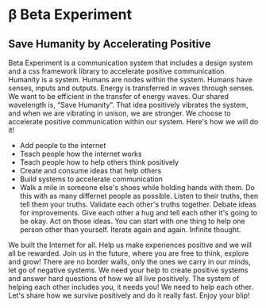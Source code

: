 # β Beta Experiment
## Save Humanity by Accelerating Positive
Beta Experiment is a communication system that includes a design system and a css framework library to accelerate positive communication. Humanity is a system. Humans are nodes within the system. Humans have senses, inputs and outputs. Energy is transferred in waves through senses. We want to be efficient in the transfer of energy waves. Our shared wavelength is, “Save Humanity”. That idea positively vibrates the system, and when we are vibrating in unison, we are stronger. We choose to accelerate positive communication within our system. Here's how we will do it!

- Add people to the internet
- Teach people how the internet works
- Teach people how to help others think positively
- Create and consume ideas that help others
- Build systems to accelerate communication
- Walk a mile in someone else's shoes while holding hands with them. Do this with as many differnet people as possible. Listen to their truths, then tell them your truths. Validate each other's truths together. Debate ideas for improvements. Give each other a hug and tell each other it's going to be okay. Act on those ideas. You can start with one thing to help one person other than yourself. Iterate again and again. Infinite thought.

We built the Internet for all. Help us make experiences positive and we will all be rewarded. Join us in the future, where you are free to think, explore and grow! There are no border walls, only the ones we carry in our minds, let go of negative systems. We need your help to create positive systems and answer hard questions of how we all live positively. The system of helping each other includes you, it needs you! We need to help each other. Let's share how we survive positively and do it really fast. Enjoy your blip!

